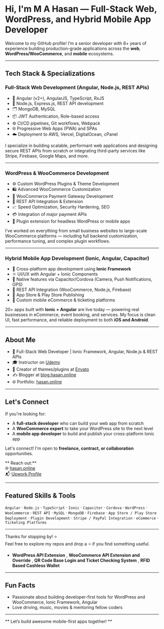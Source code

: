 # Hi, I'm M A Hasan — Full-Stack Web, WordPress, and Hybrid Mobile App Developer

Welcome to my GitHub profile! I’m a senior developer with 8+ years of experience building production-grade applications across the **web**, **WordPress/WooCommerce**, and **mobile** ecosystems.

---

## Tech Stack & Specializations

### Full-Stack Web Development (Angular, Node.js, REST APIs)

- 🧠 Angular (v2+), AngularJS, TypeScript, RxJS
- 🚀 Node.js, Express.js, REST API development
- 🗂️ MongoDB, MySQL
- 📦 JWT Authentication, Role-based access
- ⚙️ CI/CD pipelines, Git workflows, Webpack
- 🌐 Progressive Web Apps (PWA) and SPAs
- ☁️ Deployment to AWS, Vercel, DigitalOcean, cPanel

I specialize in building scalable, performant web applications and designing secure REST APIs from scratch or integrating third-party services like Stripe, Firebase, Google Maps, and more.

---

### WordPress & WooCommerce Development

- ⚙️ Custom WordPress Plugins & Theme Development
- 🛍️ Advanced WooCommerce Customization
- 🔌 WooCommerce Payment Gateway Development
- 🔗 REST API Integration & Extension
- 📈 Speed Optimization, Security Hardening, SEO
- 💳 Integration of major payment APIs
- 🧩 Plugin extension for headless WordPress or mobile apps

I’ve worked on everything from small business websites to large-scale WooCommerce platforms — including full backend customization, performance tuning, and complex plugin workflows.

---

### Hybrid Mobile App Development (Ionic, Angular, Capacitor)

- 📲 Cross-platform app development using **Ionic Framework**
- ⚛️ UI/UX with Angular + Ionic Components
- 🔌 Native features via Capacitor/Cordova (Camera, Push Notifications, GPS)
- 🔗 REST API Integration (WooCommerce, Node.js, Firebase)
- 🏪 App Store & Play Store Publishing
- 🧾 Custom mobile eCommerce & ticketing platforms

20+ apps built with **Ionic + Angular** are live today — powering real businesses in eCommerce, event booking, and services. My focus is clean UI, fast performance, and reliable deployment to both **iOS and Android**.

---

## About Me

- 🔭 Full-Stack Web Developer | Ionic Framework, Angular, Node.js & REST APIs
- 🎓 Instructor on [Udemy](https://www.udemy.com/user/m-a-hasan-2/)
- 🧠 Creator of themes/plugins at [Envato](https://themeforest.net/user/hasanonline)
- ✍️ Blogger at [blog.hasan.online](https://blog.hasan.online)
- 🌐 Portfolio: [hasan.online](https://hasan.online)

---

## Let's Connect

If you're looking for:
- A **full-stack developer** who can build your web app from scratch
- A **WooCommerce expert** to take your WordPress site to the next level
- A **mobile app developer** to build and publish your cross-platform Ionic app

Let's connect! I'm open to **freelance, contract, or collaboration** opportunities.

** Reach out:**  
🌐 [hasan.online](https://hasan.online)  
📬 [Upwork Profile](https://www.upwork.com/freelancers/~01ce40b53f68299043)

---

## Featured Skills & Tools

`Angular` · `Node.js` · `TypeScript` · `Ionic` · `Capacitor` · `Cordova` · `WordPress` · `WooCommerce` · `REST API` · `MySQL` · `MongoDB` · `Firebase` · `App Store / Play Store Deployment` · `Plugin Development` · `Stripe / PayPal Integration` · `eCommerce` · `Ticketing Platforms`

---

Thanks for stopping by! ⭐  
Feel free to explore my repos and drop a ⭐ if you find something useful.

- **WordPress API Extension** , **WooCommerce API Extension and Override** , **QR Code Base Login and Ticket Checking System** , **RFID Based Cashless Wallet**

---

## Fun Facts

- Passionate about building developer-first tools for WordPress and WooCommerce, Ionic Framework, Angular
- Love driving, music, movies & mentoring fellow coders

---

** Let’s build awesome mobile-first apps together! **
